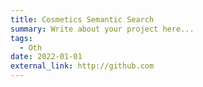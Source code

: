 ```yaml
---
title: Cosmetics Semantic Search
summary: Write about your project here...
tags:
  - Oth
date: 2022-01-01
external_link: http://github.com
---
```

